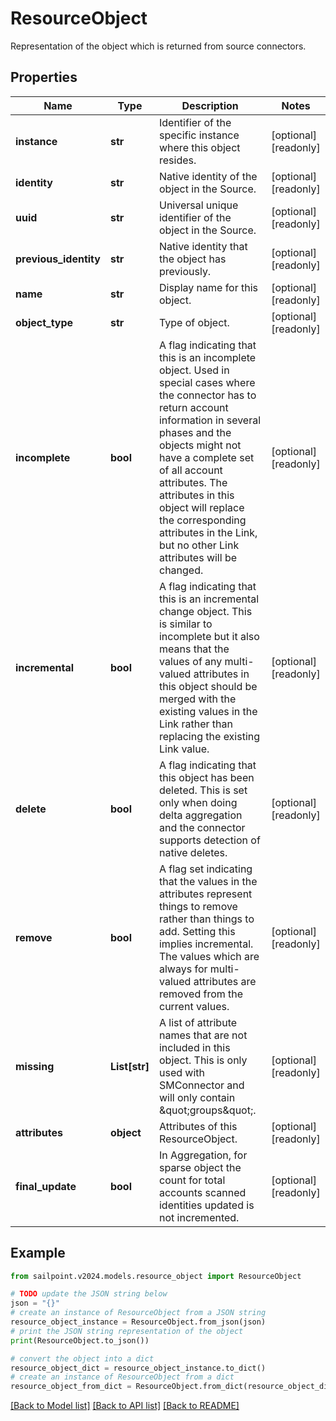 # ResourceObject

Representation of the object which is returned from source connectors.

## Properties

Name | Type | Description | Notes
------------ | ------------- | ------------- | -------------
**instance** | **str** | Identifier of the specific instance where this object resides. | [optional] [readonly] 
**identity** | **str** | Native identity of the object in the Source. | [optional] [readonly] 
**uuid** | **str** | Universal unique identifier of the object in the Source. | [optional] [readonly] 
**previous_identity** | **str** | Native identity that the object has previously. | [optional] [readonly] 
**name** | **str** | Display name for this object. | [optional] [readonly] 
**object_type** | **str** | Type of object. | [optional] [readonly] 
**incomplete** | **bool** | A flag indicating that this is an incomplete object. Used in special cases where the connector has to return account information in several phases and the objects might not have a complete set of all account attributes. The attributes in this object will replace the corresponding attributes in the Link, but no other Link attributes will be changed. | [optional] [readonly] 
**incremental** | **bool** | A flag indicating that this is an incremental change object. This is similar to incomplete but it also means that the values of any multi-valued attributes in this object should be merged with the existing values in the Link rather than replacing the existing Link value. | [optional] [readonly] 
**delete** | **bool** | A flag indicating that this object has been deleted. This is set only when doing delta aggregation and the connector supports detection of native deletes. | [optional] [readonly] 
**remove** | **bool** | A flag set indicating that the values in the attributes represent things to remove rather than things to add. Setting this implies incremental. The values which are always for multi-valued attributes are removed from the current values. | [optional] [readonly] 
**missing** | **List[str]** | A list of attribute names that are not included in this object. This is only used with SMConnector and will only contain \&quot;groups\&quot;. | [optional] [readonly] 
**attributes** | **object** | Attributes of this ResourceObject. | [optional] [readonly] 
**final_update** | **bool** | In Aggregation, for sparse object the count for total accounts scanned identities updated is not incremented. | [optional] [readonly] 

## Example

```python
from sailpoint.v2024.models.resource_object import ResourceObject

# TODO update the JSON string below
json = "{}"
# create an instance of ResourceObject from a JSON string
resource_object_instance = ResourceObject.from_json(json)
# print the JSON string representation of the object
print(ResourceObject.to_json())

# convert the object into a dict
resource_object_dict = resource_object_instance.to_dict()
# create an instance of ResourceObject from a dict
resource_object_from_dict = ResourceObject.from_dict(resource_object_dict)
```
[[Back to Model list]](../README.md#documentation-for-models) [[Back to API list]](../README.md#documentation-for-api-endpoints) [[Back to README]](../README.md)


